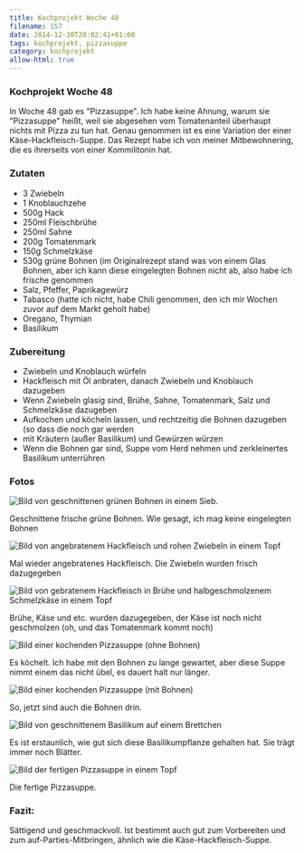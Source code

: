 ```yaml
---
title: Kochprojekt Woche 48
filename: 157
date: 2014-12-30T20:02:41+01:00
tags: kochprojekt, pizzasuppe
category: kochprojekt
allow-html: true
---
```

### Kochprojekt Woche 48
<p></p>In Woche 48 gab es "Pizzasuppe". Ich habe keine Ahnung, warum sie "Pizzasuppe" heißt, weil sie abgesehen vom Tomatenanteil überhaupt nichts mit Pizza zu tun hat. Genau genommen ist es eine Variation der einer Käse-Hackfleisch-Suppe. Das Rezept habe ich von meiner Mitbewohnering, die es ihrerseits von einer Kommilitonin hat.<p></p>
<h3>Zutaten</h3>
<ul>
<li>3 Zwiebeln</li>
<li>1 Knoblauchzehe</li>
<li>500g Hack</li>
<li>250ml Fleischbrühe</li>
<li>250ml Sahne</li>
<li>200g Tomatenmark</li>
<li>150g Schmelzkäse</li>
<li>530g grüne Bohnen (im Originalrezept stand was von einem Glas Bohnen, aber ich kann diese eingelegten Bohnen nicht ab, also habe ich frische genommen</li>
<li>Salz, Pfeffer, Paprikagewürz</li>
<li>Tabasco (hatte ich nicht, habe Chili genommen, den ich mir Wochen zuvor auf dem Markt geholt habe)</li>
<li>Oregano, Thymian</li>
<li>Basilikum</li>
</ul>

<h3>Zubereitung</h3>
<ul>
<li>Zwiebeln und Knoblauch würfeln</li>
<li>Hackfleisch mit Öl anbraten, danach Zwiebeln und Knoblauch dazugeben</li>
<li>Wenn Zwiebeln glasig sind, Brühe, Sahne, Tomatenmark, Salz und Schmelzkäse dazugeben</li>
<li>Aufkochen und köcheln lassen, und rechtzeitig die Bohnen dazugeben (so dass die noch gar werden</li>
<li>mit Kräutern (außer Basilikum) und Gewürzen würzen</li>
<li>Wenn die Bohnen gar sind, Suppe vom Herd nehmen und zerkleinertes Basilikum unterrühren</li>
</ul>

<h3>Fotos</h3>
<img src="https://www.strangerthanusual.de/hosted_files/451/download" alt="Bild von geschnittenen grünen Bohnen in einem Sieb.">
<p>Geschnittene frische grüne Bohnen. Wie gesagt, ich mag keine eingelegten Bohnen</p>
<img src="https://www.strangerthanusual.de/hosted_files/452/download" alt="Bild von angebratenem Hackfleisch und rohen Zwiebeln in einem Topf">
<p>Mal wieder angebratenes Hackfleisch. Die Zwiebeln wurden frisch dazugegeben</p>
<img src="https://www.strangerthanusual.de/hosted_files/453/download" alt="Bild von gebratenem Hackfleisch in Brühe und halbgeschmolzenem Schmelzkäse in einem Topf">
<p>Brühe, Käse und etc. wurden dazugegeben, der Käse ist noch nicht geschmolzen (oh, und das Tomatenmark kommt noch)</p>
<img src="https://www.strangerthanusual.de/hosted_files/454/download" alt="Bild einer kochenden Pizzasuppe (ohne Bohnen)">
<p>Es köchelt. Ich habe mit den Bohnen zu lange gewartet, aber diese Suppe nimmt einem das nicht übel, es dauert halt nur länger.</p>
<img src="https://www.strangerthanusual.de/hosted_files/455/download" alt="Bild einer kochenden Pizzasuppe (mit Bohnen)">
<p>So, jetzt sind auch die Bohnen drin.</p>
<img src="https://www.strangerthanusual.de/hosted_files/456/download" alt="Bild von geschnittenem Basilikum auf einem Brettchen">
<p>Es ist erstaunlich, wie gut sich diese Basilikumpflanze gehalten hat. Sie trägt immer noch Blätter.</p>
<img src="https://www.strangerthanusual.de/hosted_files/457/download" alt="Bild der fertigen Pizzasuppe in einem Topf">
<p>Die fertige Pizzasuppe.</p>
<h3>Fazit:</h3>
<p>Sättigend und geschmackvoll. Ist bestimmt auch gut zum Vorbereiten und zum auf-Parties-Mitbringen, ähnlich wie die Käse-Hackfleisch-Suppe.</p>
